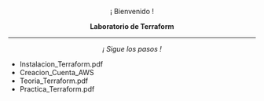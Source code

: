 <p align="center">¡ Bienvenido !</p>
<p align="center"><b>Laboratorio de Terraform</b></p>
<hr>
<p align="center"><i>¡ Sigue los pasos !</i></p>
<ul>
  <li>Instalacion_Terraform.pdf</li>
  <li>Creacion_Cuenta_AWS</li>
  <li>Teoria_Terraform.pdf</li>
  <li>Practica_Terraform.pdf</li>
</ul>
